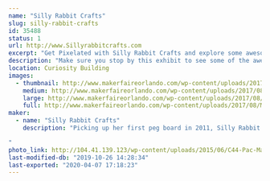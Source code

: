 ```yaml
---
name: "Silly Rabbit Crafts"
slug: silly-rabbit-crafts
id: 35488
status: 1
url: http://www.Sillyrabbitcrafts.com
excerpt: "Get Pixelated with Silly Rabbit Crafts and explore some awesome Perler items, and even make your OWN!"
description: "Make sure you stop by this exhibit to see some of the awesome things Lori has made with this beloved childhood craft! She will also have an area where you can make your own Perler creation! Whether it is a cute little Makey or something of your own design, you can let your imagination run free. Don't have time to make something at Maker Faire? Don't worry, Lori made kits for you to take home!"
location: Curiosity Building
images:
  - thumbnail: http://www.makerfaireorlando.com/wp-content/uploads/2017/08/MF-Misc-Pic2.png
    medium: http://www.makerfaireorlando.com/wp-content/uploads/2017/08/MF-Misc-Pic2.png
    large: http://www.makerfaireorlando.com/wp-content/uploads/2017/08/MF-Misc-Pic2.png
    full: http://www.makerfaireorlando.com/wp-content/uploads/2017/08/MF-Misc-Pic2.png
maker:
  - name: "Silly Rabbit Crafts"
    description: "Picking up her first peg board in 2011, Silly Rabbit Crafts now travels to 11 different states a year, with over 240+ shows under her belt! Silly Rabbit Crafts has melted over 27 million beads turning them into anything from Earrings to art, and even into fish tanks!

"
photo_link: http://104.41.139.123/wp-content/uploads/2015/06/C44-Pac-Man-Set-12-1024x683.jpg
last-modified-db: "2019-10-26 14:28:34"
last-exported: "2020-04-07 17:18:23"
---
```

